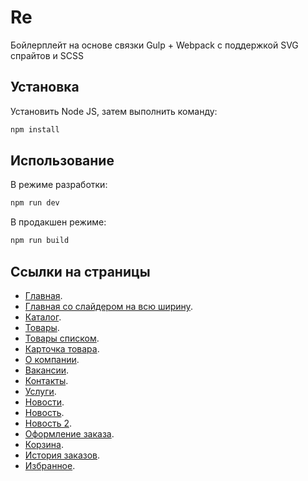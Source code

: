 # Re

Бойлерплейт на основе связки Gulp + Webpack с поддержкой SVG спрайтов и SCSS

## Установка

Установить Node JS, затем выполнить команду:

```bash
npm install
```

## Использование

В режиме разработки:

```bash
npm run dev
```
В продакшен режиме:

```bash
npm run build
```

## Ссылки на страницы

- [Главная](https://artemsafin-webdev.github.io/remark/build/ "Главная страница").
- [Главная со слайдером на всю ширину](https://artemsafin-webdev.github.io/remark/build/index-fullwidth.html "Главная страница").
- [Каталог](https://artemsafin-webdev.github.io/remark/build/catalog.html "Каталог").
- [Товары](https://artemsafin-webdev.github.io/remark/build/products.html "Товары").
- [Товары списком](https://artemsafin-webdev.github.io/remark/build/products-list.html "Товары списком").
- [Карточка товара](https://artemsafin-webdev.github.io/remark/build/product.html "Карточка товара").
- [О компании](https://artemsafin-webdev.github.io/remark/build/about.html "О компании").
- [Вакансии](https://artemsafin-webdev.github.io/remark/build/vacancies.html "Вакансии").
- [Контакты](https://artemsafin-webdev.github.io/remark/build/contacts.html "Контакты").
- [Услуги](https://artemsafin-webdev.github.io/remark/build/services.html "Услуги").
- [Новости](https://artemsafin-webdev.github.io/remark/build/news.html "Новости").
- [Новость](https://artemsafin-webdev.github.io/remark/build/news-detail.html "Новость").
- [Новость 2](https://artemsafin-webdev.github.io/remark/build/news-detail-2.html "Новость").
- [Оформление заказа](https://artemsafin-webdev.github.io/remark/build/checkout.html "Оформление заказа").
- [Корзина](https://artemsafin-webdev.github.io/remark/build/cart.html "Корзина").
- [История заказов](https://artemsafin-webdev.github.io/remark/build/history.html "История заказов").
- [Избранное](https://artemsafin-webdev.github.io/remark/build/favourites.html "Избранное").